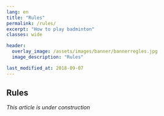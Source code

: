 ```yaml
---
lang: en
title: "Rules"
permalink: /rules/
excerpt: "How to play badminton"
classes: wide

header:
  overlay_image: /assets/images/banner/bannerregles.jpg  
  image_description: "Rules"

last_modified_at: 2018-09-07
---
```



## Rules

*This article is under construction* 